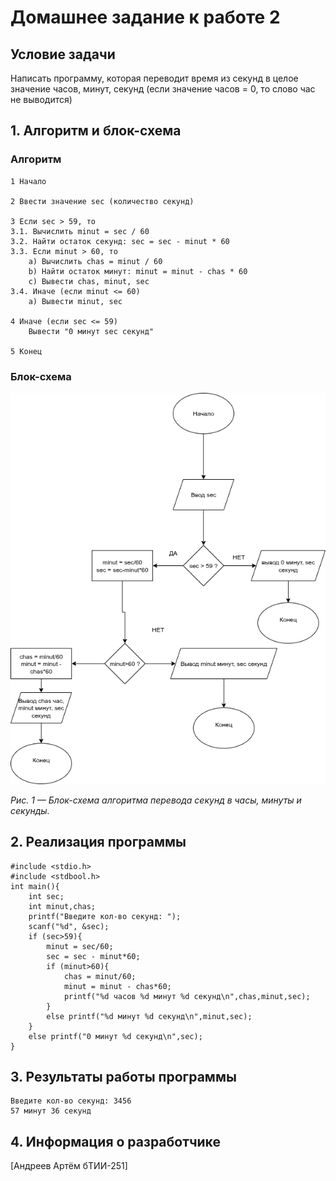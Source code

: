 # Домашнее задание к работе 2

## Условие задачи
Написать программу, которая переводит время из секунд в целое значение часов, минут, секунд (если значение часов = 0, то слово час не выводится)
## 1. Алгоритм и блок-схема

### Алгоритм
    1 Начало

    2 Ввести значение sec (количество секунд)

    3 Если sec > 59, то
    3.1. Вычислить minut = sec / 60
    3.2. Найти остаток секунд: sec = sec - minut * 60
    3.3. Если minut > 60, то
        a) Вычислить chas = minut / 60
        b) Найти остаток минут: minut = minut - chas * 60
        c) Вывести chas, minut, sec
    3.4. Иначе (если minut <= 60)
        a) Вывести minut, sec

    4 Иначе (если sec <= 59)
        Вывести "0 минут sec секунд"

    5 Конец


### Блок-схема

![Блок-схема алгоритма](диаграмма_1.png "Блок-схема")

*Рис. 1 — Блок-схема алгоритма перевода секунд в часы, минуты и секунды.*
## 2. Реализация программы

    #include <stdio.h>
    #include <stdbool.h>
    int main(){
        int sec;
        int minut,chas;
        printf("Введите кол-во секунд: ");
        scanf("%d", &sec);
        if (sec>59){
            minut = sec/60;
            sec = sec - minut*60;
            if (minut>60){
                chas = minut/60;
                minut = minut - chas*60;
                printf("%d часов %d минут %d секунд\n",chas,minut,sec);
            }
            else printf("%d минут %d секунд\n",minut,sec);
        }
        else printf("0 минут %d секунд\n",sec);
    }

## 3. Результаты работы программы

    Введите кол-во секунд: 3456
    57 минут 36 секунд

## 4. Информация о разработчике

[Андреев Артём бТИИ-251]
